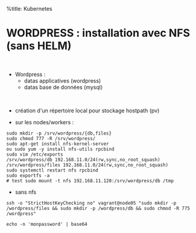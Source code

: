 %title: Kubernetes 

# WORDPRESS : installation avec NFS (sans HELM)


<br>

* Wordpress :
	* datas applicatives (wordpress)
	* datas base de données (mysql)

<br>

* création d'un répertoire local pour stockage hostpath (pv)

* sur les nodes/workers :

```
sudo mkdir -p /srv/wordpress/{db,files}
sudo chmod 777 -R /srv/wordpress/
sudo apt-get install nfs-kernel-server
ou sudo yum -y install nfs-utils rpcbind
sudo vim /etc/exports
/srv/wordpress/db 192.168.11.0/24(rw,sync,no_root_squash)
/srv/wordpress/files 192.168.11.0/24(rw,sync,no_root_squash)
sudo systemctl restart nfs rpcbind
sudo exportfs -a
# test sudo mount -t nfs 192.168.11.120:/srv/wordpress/db /tmp
```

* sans nfs

```
ssh -o "StrictHostKeyChecking no" vagrant@node05 "sudo mkdir -p /wordpress/files && sudo mkdir -p /wordpress/db && sudo chmod -R 775 /wordpress"
```

```
echo -n 'monpassword' | base64
```
